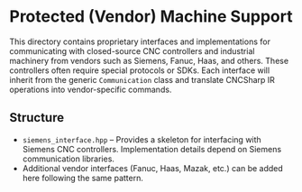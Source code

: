 # Protected (Vendor) Machine Support

This directory contains proprietary interfaces and implementations for communicating with closed-source CNC controllers and industrial machinery from vendors such as Siemens, Fanuc, Haas, and others. These controllers often require special protocols or SDKs. Each interface will inherit from the generic `Communication` class and translate CNCSharp IR operations into vendor-specific commands.

## Structure

- `siemens_interface.hpp` – Provides a skeleton for interfacing with Siemens CNC controllers. Implementation details depend on Siemens communication libraries.
- Additional vendor interfaces (Fanuc, Haas, Mazak, etc.) can be added here following the same pattern.
